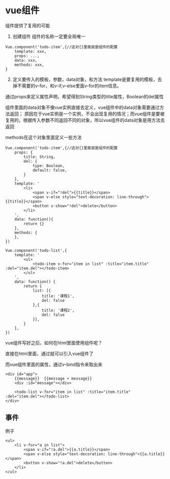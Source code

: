 # vue组件
组件提供了复用的可能

1. 创建组件
组件的名称一定要全局唯一
```
Vue.component('todo-item',{//这对{}里面就是组件的配置
    template: xxx,
    props: ...,
    data: xxx,
    methods: xxx,
}
```

2. 定义要传入的模板，参数，data对象，和方法
template是要复用的模板，去掉不需要的v-for，和v-if,v-else里面v-for的item信息。

通过props来定义属性声明，希望得到String类型的title属性，Boolean的del属性

组件里面的data对象不像vue实例直接去定义，vue组件中的data对象需要通过方法返回；
原因在于vue实例是一个实例，不会出现复用的情况；而vue组件是要被复用的，根据传入参数不同返回不同的对象，所以vue组件的data对象是用方法去返回

methods在这个对象里面定义一些方法

```
Vue.component('todo-item',{//这对{}里面就是组件的配置
    props: {
        title: String,
        del: {
            type: Boolean,
            default: false,
        }
    },
    template: '
        <li>
            <span v-if="!del">{{title}}</span>
            <span v-else style="text-decoration: line-through">{{title}}</span>
            <button v-show="!del">delete</button>
        </li>
    ',
    data: function(){
        return {}
    },
    methods: {
    },
})

Vue.component('todo-list',{
    template: '
        <ul>
            <todo-item v-for="item in list" :title="item.title" :del="item.del"></todo-item>
        </ul>
    ',
    data: function() {
        return {
            list: [{
                title: '课程1',
                del: false
            },{
                title: '课程2',
                del: false
            }],
        }
    },
})
```
vue组件写好之后，如何在html里面使用组件呢？

直接在html里面，通过<component-name></component-name>就可以引入vue组件了

而vue组件里面的属性，通过v-bind指令来取出来
```
<div id="app">
    {{message}}  {{message + message}}
    <div :id="message"></div>

    <todo-list v-for="item in list" :title="item.title" :del="item.del"></todo-list>
</div>
```

## 事件
例子
```
<ul>
    <li v-for="a in list">
        <span v-if="!a.del">{{a.title}}</span>
        <span v-else style="text-decoration: line-through">{{a.title}}</span>
        <button v-show="!a.del">delete</button>
    </li>
</ul>
```